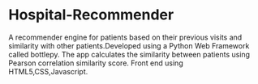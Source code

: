 # Hospital-Recommender
A recommender engine for  patients based on their previous visits and similarity with other patients.Developed using a Python Web Framework called bottlepy. The app calculates the similarity between patients using Pearson correlation similarity score. Front end using HTML5,CSS,Javascript.
